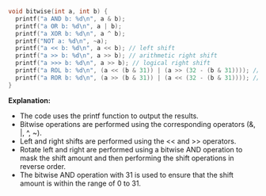```c
void bitwise(int a, int b) {
  printf("a AND b: %d\n", a & b);
  printf("a OR b: %d\n", a | b);
  printf("a XOR b: %d\n", a ^ b);
  printf("NOT a: %d\n", ~a);
  printf("a << b: %d\n", a << b); // left shift
  printf("a >> b: %d\n", a >> b); // arithmetic right shift
  printf("a >>> b: %d\n", a >> b); // logical right shift
  printf("a ROL b: %d\n", (a << (b & 31)) | (a >> (32 - (b & 31)))); // rotate left
  printf("a ROR b: %d\n", (a >> (b & 31)) | (a << (32 - (b & 31)))); // rotate right
}
```

**Explanation:**

* The code uses the printf function to output the results.
* Bitwise operations are performed using the corresponding operators (&, |, ^, ~).
* Left and right shifts are performed using the << and >> operators.
* Rotate left and right are performed using a bitwise AND operation to mask the shift amount and then performing the shift operations in reverse order.
* The bitwise AND operation with 31 is used to ensure that the shift amount is within the range of 0 to 31.
